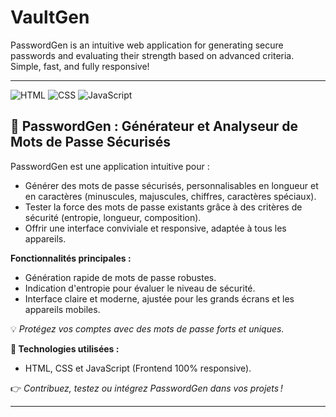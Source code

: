 # VaultGen
PasswordGen is an intuitive web application for generating secure passwords and evaluating their strength based on advanced criteria. Simple, fast, and fully responsive!

---

![HTML](https://img.shields.io/badge/HTML-E34F26?style=for-the-badge&logo=html5&logoColor=white) ![CSS](https://img.shields.io/badge/CSS-1572B6?style=for-the-badge&logo=css3&logoColor=white) 
![JavaScript](https://img.shields.io/badge/JavaScript-F7DF1E?style=for-the-badge&logo=javascript&logoColor=black) 

## 🔐 PasswordGen : Générateur et Analyseur de Mots de Passe Sécurisés

PasswordGen est une application intuitive pour :  
- Générer des mots de passe sécurisés, personnalisables en longueur et en caractères (minuscules, majuscules, chiffres, caractères spéciaux).  
- Tester la force des mots de passe existants grâce à des critères de sécurité (entropie, longueur, composition).  
- Offrir une interface conviviale et responsive, adaptée à tous les appareils.  

**Fonctionnalités principales :**  
- Génération rapide de mots de passe robustes.  
- Indication d'entropie pour évaluer le niveau de sécurité.  
- Interface claire et moderne, ajustée pour les grands écrans et les appareils mobiles.  

💡 *Protégez vos comptes avec des mots de passe forts et uniques.*  

**🔗 Technologies utilisées :**  
- HTML, CSS et JavaScript (Frontend 100% responsive).  

👉 *Contribuez, testez ou intégrez PasswordGen dans vos projets !*

--- 


